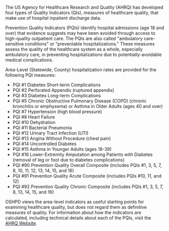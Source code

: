 
The US Agency for Healthcare Research and Quality (AHRQ) has developed four types of Quality Indicators (QIs), measures of healthcare quality, that make use of hospital inpatient discharge data.

Prevention Quality Indicators (PQIs) identify hospital admissions (age 18 and over) that evidence suggests may have been avoided through access to high-quality outpatient care. The PQIs are also called "ambulatory care-sensitive conditions" or "preventable hospitalizations." These measures assess the quality of the healthcare system as a whole, especially ambulatory care, in preventing hospitalizations due to potentially-avoidable medical complications.

Area-Level (Statewide, County) hospitalization rates are provided for the following PQI measures:

- PQI #1 Diabetes Short-term Complications
- PQI #2 Perforated Appendix (ruptured appendix)
- PQI #3 Diabetes Long-term Complications
- PQI #5 Chronic Obstructive Pulmonary Disease (COPD) (chronic bronchitis or emphysema) or Asthma in Older Adults (ages 40 and over)
- PQI #7 Hypertension (high blood pressure)
- PQI #8 Heart Failure
- PQI #10 Dehydration
- PQI #11 Bacterial Pneumonia
- PQI #12 Urinary Tract Infection (UTI)
- PQI #13 Angina Without Procedure (chest pain)
- PQI #14 Uncontrolled Diabetes
- PQI #15 Asthma in Younger Adults (ages 18-39)
- PQI #16 Lower-Extremity Amputation among Patients with Diabetes (removal of leg or foot due to diabetes complications)
- PQI #90 Prevention Quality Overall Composite (includes PQIs #1, 3, 5, 7, 8, 10, 11, 12, 13, 14, 15, and 16)
- PQI #91 Prevention Quality Acute Composite (includes PQIs #10, 11, and 12)
- PQI #92 Prevention Quality Chronic Composite (includes PQIs #1, 3, 5, 7, 8, 13, 14, 15, and 16)

OSHPD views the area-level indicators as useful starting points for examining healthcare quality, but does not regard them as definitive measures of quality. For information about how the indicators are calculated, including technical details about each of the PQIs, visit the [AHRQ Website](http://www.qualityindicators.ahrq.gov/).